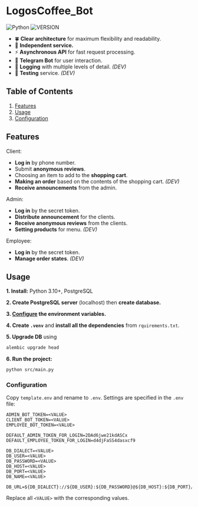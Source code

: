 # LogosCoffee_Bot

![Python](https://img.shields.io/badge/python-3.10%2B-blue)
![VERSION](https://img.shields.io/badge/status-in%20development-red)

- 🍀 **Clear architecture** for maximum flexibility and readability.
- 🦅 **Independent service.**
- ⚡ **Asynchronous API** for fast request processing.
- 🤖 **Telegram Bot** for user interaction.
- 📝 **Logging** with multiple levels of detail. _(DEV)_
- 🔬 **Testing** service. _(DEV)_


## Table of Contents
1. [Features](#features)
2. [Usage](#usage)  
3. [Configuration](#configuration)


## Features
Client:
- **Log in** by phone number.
- Submit **anonymous reviews**.
- Choosing an item to add to the **shopping cart**.
- **Making an order** based on the contents of the shopping cart. _(DEV)_
- **Receive announcements** from the admin.

Admin:
- **Log in** by the secret token.
- **Distribute announcement** for the clients.
- **Receive anonymous reviews** from the clients.
- **Setting products** for menu. _(DEV)_

Employee:
- **Log in** by the secret token.
- **Manage order states**. _(DEV)_


## Usage
**1. Install:** Python 3.10+, PostgreSQL

**2. Create PostgreSQL server** (localhost) then **create database.**

**3. [Configure](#configuration) the environment variables.**

**4. Create `.venv`** and **install all the dependencies** from `rquirements.txt`.

**5. Upgrade DB** using 
```bash
alembic upgrade head
```

**6. Run the project:**
```bash
python src/main.py
```


### Configuration
Copy `template.env` and rename to `.env`. Settings are specified in the `.env` file:
```
ADMIN_BOT_TOKEN=<VALUE>
CLIENT_BOT_TOKEN=<VALUE>
EMPLOYEE_BOT_TOKEN=<VALUE>

DEFAULT_ADMIN_TOKEN_FOR_LOGIN=2DAd6jwe21kdASCx
DEFAULT_EMPLOYEE_TOKEN_FOR_LOGIN=d4djFaSS4dasxcf9

DB_DIALECT=<VALUE>
DB_USER=<VALUE>
DB_PASSWORD=<VALUE>
DB_HOST=<VALUE>
DB_PORT=<VALUE>
DB_NAME=<VALUE>

DB_URL=${DB_DIALECT}://${DB_USER}:${DB_PASSWORD}@${DB_HOST}:${DB_PORT}/${DB_NAME}
```
Replace all `<VALUE>` with the corresponding values.

<br><br>
